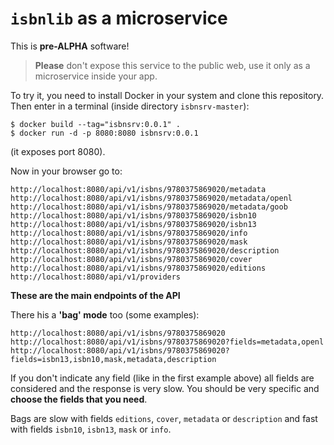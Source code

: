 `isbnlib` as a microservice
===========================


This is **pre-ALPHA** software!

>**Please** don't expose this service to the public web,
>use it only as a microservice inside your app.


To try it, you need to install Docker in your system and clone this repository.
Then enter in a terminal (inside directory `isbnsrv-master`):

```
$ docker build --tag="isbnsrv:0.0.1" .
$ docker run -d -p 8080:8080 isbnsrv:0.0.1
```

(it exposes port 8080).


Now in your browser go to:

```
http://localhost:8080/api/v1/isbns/9780375869020/metadata
http://localhost:8080/api/v1/isbns/9780375869020/metadata/openl
http://localhost:8080/api/v1/isbns/9780375869020/metadata/goob
http://localhost:8080/api/v1/isbns/9780375869020/isbn10
http://localhost:8080/api/v1/isbns/9780375869020/isbn13
http://localhost:8080/api/v1/isbns/9780375869020/info
http://localhost:8080/api/v1/isbns/9780375869020/mask
http://localhost:8080/api/v1/isbns/9780375869020/description
http://localhost:8080/api/v1/isbns/9780375869020/cover
http://localhost:8080/api/v1/isbns/9780375869020/editions
http://localhost:8080/api/v1/providers
```

**These are the main endpoints of the API**


There his a **'bag' mode** too (some examples):

```
http://localhost:8080/api/v1/isbns/9780375869020
http://localhost:8080/api/v1/isbns/9780375869020?fields=metadata,openl
http://localhost:8080/api/v1/isbns/9780375869020?fields=isbn13,isbn10,mask,metadata,description
```

If you don't indicate any field (like in the first example above) all fields are
considered and the response is very slow. You should be very specific and
**choose the fields that you need**.

Bags are slow with fields `editions`, `cover`, `metadata` or `description` and fast with fields
`isbn10`, `isbn13`, `mask` or `info`.
